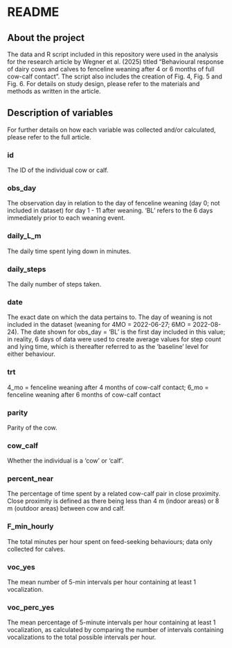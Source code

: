 README
================

## About the project

The data and R script included in this repository were used in the
analysis for the research article by Wegner et al. (2025)
titled “Behavioural response of dairy cows and calves to fenceline
weaning after 4 or 6 months of full cow-calf contact”. The script also
includes the creation of Fig. 4, Fig. 5 and Fig. 6. For details on study
design, please refer to the materials and methods as written in the
article.

## Description of variables

For further details on how each variable was collected and/or
calculated, please refer to the full article.

### id

The ID of the individual cow or calf.

### obs_day

The observation day in relation to the day of fenceline weaning (day 0;
not included in dataset) for day 1 - 11 after weaning. ‘BL’ refers to
the 6 days immediately prior to each weaning event.

### daily_L\_m

The daily time spent lying down in minutes.

### daily_steps

The daily number of steps taken.

### date

The exact date on which the data pertains to. The day of weaning is not
included in the dataset (weaning for 4MO = 2022-06-27; 6MO =
2022-08-24). The date shown for obs_day = ‘BL’ is the first day included
in this value; in reality, 6 days of data were used to create average
values for step count and lying time, which is thereafter referred to as
the ‘baseline’ level for either behaviour.

### trt

4_mo = fenceline weaning after 4 months of cow-calf contact; 6_mo =
fenceline weaning after 6 months of cow-calf contact

### parity

Parity of the cow.

### cow_calf

Whether the individual is a ‘cow’ or ‘calf’.

### percent_near

The percentage of time spent by a related cow-calf pair in close
proximity. Close proximity is defined as there being less than 4 m
(indoor areas) or 8 m (outdoor areas) between cow and calf.

### F_min_hourly

The total minutes per hour spent on feed-seeking behaviours; data only
collected for calves.

### voc_yes

The mean number of 5-min intervals per hour containing at least 1
vocalization.

### voc_perc_yes

The mean percentage of 5-minute intervals per hour containing at least 1
vocalization, as calculated by comparing the number of intervals
containing vocalizations to the total possible intervals per hour.
